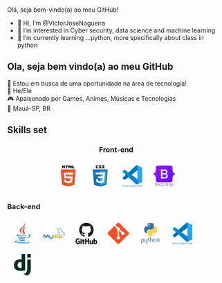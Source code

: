 ###
<div>
Olá, seja bem-vindo(a) ao meu GitHub!


- 👋 Hi, I’m @VictorJoseNogueira
- 👀 I’m interested in Cyber security, 
data science and machine learning
- 🌱 I’m currently learning ...python, 
more specifically about class in python
</div>

<!---
VictorJoseNogueira/VictorJoseNogueira is a ✨ special ✨ repository because its `README.md` (this file) appears on your GitHub profile.
You can click the Preview link to take a look at your changes.
--->
<div>
    <h2>Ola, seja bem vindo(a) ao meu GitHub</h2>
    <p>
        💼 Estou em busca de uma oportunidade na área de tecnologia! <br>
        🧔 He/Ele <br>
        🎮 Apaixonado por Games, Animes, Músicas e Tecnologias <br>
        🚩 Mauá-SP, BR
    </p>
</div>

<div>
    <h2>Skills set</h2>
    <div align="center">
        <h3>Front-end</h3>
        <p>
            <img style="margin: 10px" src="https://raw.githubusercontent.com/devicons/devicon/6910f0503efdd315c8f9b858234310c06e04d9c0/icons/html5/html5-original-wordmark.svg"
                alt="HTML5" height="50">
            <img style="margin: 10px" src="https://raw.githubusercontent.com/devicons/devicon/6910f0503efdd315c8f9b858234310c06e04d9c0/icons/css3/css3-original-wordmark.svg"
                alt="CSS3" height="50">
            <img style="margin: 10px" src="https://raw.githubusercontent.com/devicons/devicon/6910f0503efdd315c8f9b858234310c06e04d9c0/icons/vscode/vscode-original-wordmark.svg"
                alt="vscode" height="50">
            <img style="margin: 10px" src="https://raw.githubusercontent.com/devicons/devicon/6910f0503efdd315c8f9b858234310c06e04d9c0/icons/bootstrap/bootstrap-original-wordmark.svg"
                alt="bootstrap" height="50">
        </p>
    </div>
    <div>
        <h3>Back-end</h3>
        <p>
            <img style="margin: 10px" src="https://raw.githubusercontent.com/devicons/devicon/6910f0503efdd315c8f9b858234310c06e04d9c0/icons/java/java-original.svg" alt="java" height="50">
            <img style="margin: 10px" src="https://raw.githubusercontent.com/devicons/devicon/6910f0503efdd315c8f9b858234310c06e04d9c0/icons/mysql/mysql-original-wordmark.svg" alt="mysql" height="50">
        <img style="margin: 10px" src="https://raw.githubusercontent.com/devicons/devicon/6910f0503efdd315c8f9b858234310c06e04d9c0/icons/github/github-original-wordmark.svg" alt="GitHub" height="50">   
            <img style="margin: 10px" src="https://raw.githubusercontent.com/devicons/devicon/6910f0503efdd315c8f9b858234310c06e04d9c0/icons/git/git-original.svg" alt="Git" height="50">  
            <img style="margin: 10px" src="https://raw.githubusercontent.com/devicons/devicon/6910f0503efdd315c8f9b858234310c06e04d9c0/icons/python/python-original-wordmark.svg" alt="Python" height="50">
            <img style="margin: 10px" src="https://raw.githubusercontent.com/devicons/devicon/6910f0503efdd315c8f9b858234310c06e04d9c0/icons/vscode/vscode-original-wordmark.svg"
            alt="vscode" height="50">
            <img style="margin: 10px" src=https://raw.githubusercontent.com/devicons/devicon/6910f0503efdd315c8f9b858234310c06e04d9c0/icons/django/django-plain.svg
            alt="django" height="50">
        </p>
    </div>
</div>
